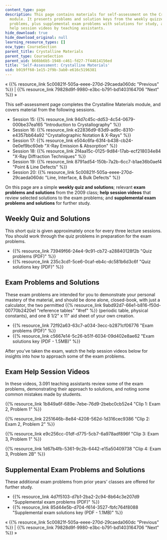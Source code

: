 ```yaml
---
content_type: page
description: This page contains materials for self-assessment on the Crystalline Materials
  module. It presents problems and solution keys from the weekly quizzes and exam
  problems, plus supplemental exam problems with solutions for study, and features
  help session videos by teaching assistants.
hide_download: true
hide_download_original: null
learning_resource_types: []
ocw_type: CourseSection
parent_title: Crystalline Materials
parent_type: CourseSection
parent_uid: b66bb6b5-1948-c461-fd27-7f44614156ed
title: 'Self-Assessment: Crystalline Materials'
uid: b919ff60-1e15-2f9b-3ab0-e616c5196381
---
```


« {{% resource_link 5c00821f-505a-eeee-270d-29caeda060dc "Previous" %}} | {{% resource_link 79828d9f-9980-e3bc-b791-bd1403164706 "Next" %}} »

This self-assessment page completes the Crystalline Materials module, and covers material from the following sessions.

*   Session 15: {{% resource_link 94d7c45c-dd53-4c54-0679-000be37ea165 "Introduction to Crystallography" %}}
*   Session 16: {{% resource_link e22836d9-83d9-ad9c-8310-e4357bb64a92 "Crystallographic Notation & X-Rays" %}}
*   Session 17: {{% resource_link e504c6fa-63f4-b438-cb24-0e0ef9bc60eb "X-Ray Emission & Absorption" %}}
*   Session 18: {{% resource_link 2f4aa15c-0125-9d84-17ab-ecf218034e84 "X-Ray Diffraction Techniques" %}}
*   Session 19: {{% resource_link 8791ad54-150b-7a2b-6cc7-b1ae36b0aef4 "Point & Line Defects" %}}
*   Session 20: {{% resource_link 5c00821f-505a-eeee-270d-29caeda060dc "Line, Interface, & Bulk Defects" %}}

On this page are a simple **weekly quiz and solutions**; relevant **exam problems and solutions** from the 2009 class; **help session videos** that review selected solutions to the exam problems; and **supplemental exam problems and solutions** for further study.

Weekly Quiz and Solutions
-------------------------

This short quiz is given approximately once for every three lecture sessions. You should work through the quiz problems in preparation for the exam problems.

*   {{% resource_link 73949f66-24e4-9c91-cb72-a28840128f2b "Quiz problems (PDF)" %}}
*   {{% resource_link 235c3cd1-5ce6-0caf-eb4c-dc581b6d3c6f "Quiz solutions key (PDF)" %}}

Exam Problems and Solutions
---------------------------

These exam problems are intended for you to demonstrate your personal mastery of the material, and should be done alone, closed-book, with just a calculator, the two permitted {{% resource_link 9abd92d7-66e1-b816-f50d-00770b2420e1 "reference tables" "#ref" %}} (periodic table, physical constants), and one 8 1/2" x 11" aid sheet of your own creation.

*   {{% resource_link 72f92a63-63c7-a034-3ecc-b2871cf06776 "Exam problems (PDF)" %}}
*   {{% resource_link c5667e14-5c26-b51f-6034-09d402e8ae62 "Exam solutions key (PDF - 1.5MB)" %}}

After you've taken the exam, watch the help session videos below for insights into how to approach some of the exam problems.

Exam Help Session Videos
------------------------

In these videos, 3.091 teaching assistants review some of the exam problems, demonstrating their approach to solutions, and noting some common mistakes made by students.

{{% resource_link 1b849a6f-689e-7ebe-76d9-2bebc0cb52e4 "Clip 1: Exam 2, Problem 1" %}}

{{% resource_link 2251646b-8e84-4208-562d-1d316cec9386 "Clip 2: Exam 2, Problem 2" %}}

{{% resource_link e9c256cc-01df-d775-5cb7-6a978adf896f "Clip 3: Exam 3, Problem 1" %}}

{{% resource_link 1d67b4fb-5361-9c2b-6442-e15a50409738 "Clip 4: Exam 3, Problem 2B" %}}

Supplemental Exam Problems and Solutions
----------------------------------------

These additional exam problems from prior years' classes are offered for further study.

*   {{% resource_link 4d7f5103-d7b1-2ba2-2c94-8b64c3e207d9 "Supplemental exam problems (PDF)" %}}
*   {{% resource_link 85d44e5b-d704-f614-3527-fbfc764f8088 "Supplemental exam solutions key (PDF - 1.1MB)" %}}

« {{% resource_link 5c00821f-505a-eeee-270d-29caeda060dc "Previous" %}} | {{% resource_link 79828d9f-9980-e3bc-b791-bd1403164706 "Next" %}} »